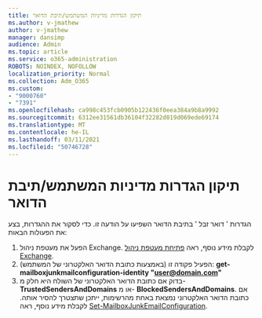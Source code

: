 ```yaml
---
title: תיקון הגדרות מדיניות המשתמש/תיבת הדואר
ms.author: v-jmathew
author: v-jmathew
manager: dansimp
audience: Admin
ms.topic: article
ms.service: o365-administration
ROBOTS: NOINDEX, NOFOLLOW
localization_priority: Normal
ms.collection: Adm_O365
ms.custom:
- "9000760"
- "7391"
ms.openlocfilehash: ca998c453fcb0905b122436f0eea384a9b8a9992
ms.sourcegitcommit: 6312ee31561db36104f32282d019d069ede69174
ms.translationtype: MT
ms.contentlocale: he-IL
ms.lasthandoff: 03/11/2021
ms.locfileid: "50746728"
---
```

# <a name="fix-user-policymailbox-settings"></a>תיקון הגדרות מדיניות המשתמש/תיבת הדואר

הגדרות ' דואר זבל ' בתיבת הדואר השפיעו על הודעה זו. כדי לסקור את ההגדרות, בצע את הפעולות הבאות:

1. הפעל את מעטפת ניהול Exchange. לקבלת מידע נוסף, ראה [פתיחת מעטפת ניהול Exchange](https://go.microsoft.com/fwlink/?linkid=2101432).
2. הפעיל פקודה זו (באמצעות כתובת הדואר האלקטרוני של המשתמש):  **get-mailboxjunkmailconfiguration-identity "user@domain.com"**
3. בדוק אם כתובת הדואר האלקטרוני של השולח היא חלק מ- **TrustedSendersAndDomains** או מ- **BlockedSendersAndDomains**. אם כתובת הדואר האלקטרוני נמצאת באחת מהרשימות, ייתכן שתצטרך להסיר אותה. לקבלת מידע נוסף, ראה [Set-MailboxJunkEmailConfiguration](https://go.microsoft.com/fwlink/?linkid=2101047).
